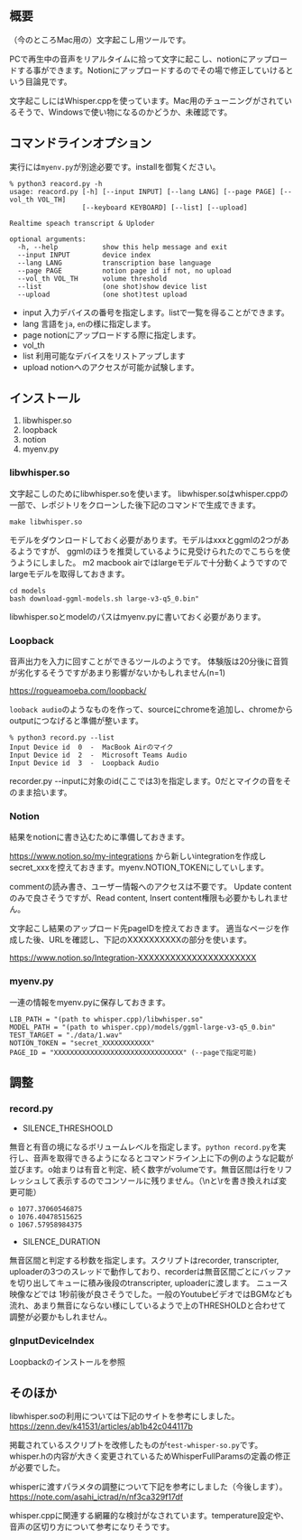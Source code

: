 ## 概要

（今のところMac用の）文字起こし用ツールです。

PCで再生中の音声をリアルタイムに拾って文字に起こし、notionにアップロードする事ができます。Notionにアップロードするのでその場で修正していけるという目論見です。

文字起こしにはWhisper.cppを使っています。Mac用のチューニングがされているそうで、Windowsで使い物になるのかどうか、未確認です。

## コマンドラインオプション

実行には`myenv.py`が別途必要です。installを御覧ください。

```
% python3 reacord.py -h
usage: reacord.py [-h] [--input INPUT] [--lang LANG] [--page PAGE] [--vol_th VOL_TH]
                  [--keyboard KEYBOARD] [--list] [--upload]

Realtime speach transcript & Uploder

optional arguments:
  -h, --help           show this help message and exit
  --input INPUT        device index
  --lang LANG          transcription base language
  --page PAGE          notion page id if not, no upload
  --vol_th VOL_TH      volume threshold
  --list               (one shot)show device list
  --upload             (one shot)test upload
```

* input 入力デバイスの番号を指定します。listで一覧を得ることができます。
* lang 言語を`ja`, `en`の様に指定します。
* page notionにアップロードする際に指定します。
* vol_th
* list 利用可能なデバイスをリストアップします
* upload notionへのアクセスが可能か試験します。


## インストール

1. libwhisper.so
2. loopback
3. notion
4. myenv.py

### libwhisper.so

文字起こしのためにlibwhisper.soを使います。
libwhisper.soはwhisper.cppの一部で、レポジトリをクローンした後下記のコマンドで生成できます。
```
make libwhisper.so
```

モデルをダウンロードしておく必要があります。モデルはxxxとggmlの2つがあるようですが、
ggmlのほうを推奨しているように見受けられたのでこちらを使うようにしました。
m2 macbook airではlargeモデルで十分動くようですのでlargeモデルを取得しておきます。
```
cd models
bash download-ggml-models.sh large-v3-q5_0.bin"
```

libwhisper.soとmodelのパスはmyenv.pyに書いておく必要があります。

### Loopback

音声出力を入力に回すことができるツールのようです。
体験版は20分後に音質が劣化するそうですがあまり影響がないかもしれません(n=1)

https://rogueamoeba.com/loopback/ 

`looback audio`のようなものを作って、sourceにchromeを追加し、chromeからoutputにつなげると準備が整います。
```
% python3 record.py --list
Input Device id  0  -  MacBook Airのマイク
Input Device id  2  -  Microsoft Teams Audio
Input Device id  3  -  Loopback Audio
```
recorder.py --inputに対象のid(ここでは3)を指定します。0だとマイクの音をそのまま拾います。

### Notion

結果をnotionに書き込むために準備しておきます。

https://www.notion.so/my-integrations
から新しいintegrationを作成しsecret_xxxを控えておきます。myenv.NOTION_TOKENにしていします。

commentの読み書き、ユーザー情報へのアクセスは不要です。
Update contentのみで良さそうですが、Read content, Insert content権限も必要かもしれません。

文字起こし結果のアップロード先pageIDを控えておきます。
適当なページを作成した後、URLを確認し、下記のXXXXXXXXXXの部分を使います。

https://www.notion.so/Integration-XXXXXXXXXXXXXXXXXXXXXX

### myenv.py

一連の情報をmyenv.pyに保存しておきます。

```
LIB_PATH = "(path to whisper.cpp)/libwhisper.so"
MODEL_PATH = "(path to whisper.cpp)/models/ggml-large-v3-q5_0.bin"
TEST_TARGET = "./data/1.wav"
NOTION_TOKEN = "secret_XXXXXXXXXXXX"
PAGE_ID = "XXXXXXXXXXXXXXXXXXXXXXXXXXXXXXXX" (--pageで指定可能)
```

## 調整

### record.py

* SILENCE_THRESHOOLD

無音と有音の境になるボリュームレベルを指定します。`python record.py`を実行し、音声を取得できるようになるとコマンドライン上に下の例のような記載が並びます。o始まりは有音と判定、続く数字がvolumeです。無音区間は行をリフレッシュして表示するのでコンソールに残りません。（\nと\rを書き換えれば変更可能）
```
o 1077.37060546875
o 1076.40478515625
o 1067.57958984375
```

* SILENCE_DURATION

無音区間と判定する秒数を指定します。スクリプトはrecorder, transcripter, uploaderの3つのスレッドで動作しており、recorderは無音区間ごとにバッファを切り出してキューに積み後段のtranscripter, uploaderに渡します。
ニュース映像などでは 1秒前後が良さそうでした。一般のYoutubeビデオではBGMなども流れ、あまり無音にならない様にしているようで上のTHRESHOLDと合わせて調整が必要かもしれません。

### gInputDeviceIndex

Loopbackのインストールを参照

## そのほか

libwhisper.soの利用については下記のサイトを参考にしました。
https://zenn.dev/k41531/articles/ab1b42c044117b

掲載されているスクリプトを改修したものが`test-whisper-so.py`です。
whisper.hの内容が大きく変更されているためWhisperFullParamsの定義の修正が必要でした。

whisperに渡すパラメタの調整について下記を参考にしました（今後します）。
https://note.com/asahi_ictrad/n/nf3ca329f17df

whisper.cppに関連する網羅的な検討がなされています。temperature設定や、音声の区切り方について参考になりそうです。
